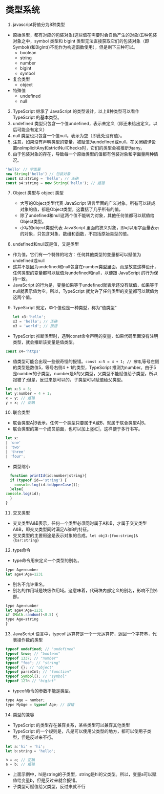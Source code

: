 # 类型系统
1. javascript将值分为8种类型
  - 原始类型，都有对应的包装对象(这些值在需要时会自动产生的对象)五种包装对象之中，symbol 类型和 bigint 类型无法直接获取它们的包装对象（即Symbol()和BigInt()不能作为构造函数使用），但是剩下三种可以。
     - boolean
     - string
     - number
     - bigint
     - symbol
  - 复合类型
     - object
  - 特殊值 
     - undefined
     - null
2. TypeScript 继承了 JavaScript 的类型设计，以上8种类型可以看作 TypeScript 的基本类型。
3. undefined 类型只包含一个值undefined，表示未定义（即还未给出定义，以后可能会有定义）
4. null 类型也只包含一个值null，表示为空（即此处没有值）。
5. 注意，如果没有声明类型的变量，被赋值为undefined或null，在关闭编译设置noImplicitAny和strictNullChecks时，它们的类型会被推断为any。
6. 由于包装对象的存在，导致每一个原始类型的值都有包装对象和字面量两种情况。
```js
'hello' // 字面量
new String('hello') // 包装对象
const s3:string = 'hello'; // 正确
const s4:string = new String('hello'); // 报错
```
7. Object 类型与 object 类型
   - 大写的Object类型代表 JavaScript 语言里面的广义对象。所有可以转成对象的值，都是Object类型，这囊括了几乎所有的值。
   - 除了undefined和null这两个值不能转为对象，其他任何值都可以赋值给Object类型。
   - 小写的object类型代表 JavaScript 里面的狭义对象，即可以用字面量表示的对象，只包含对象、数组和函数，不包括原始类型的值。

8. undefined和null既是值，又是类型
  - 作为值，它们有一个特殊的地方：任何其他类型的变量都可以赋值为undefined或null
  - 这并不是因为undefined和null包含在number类型里面，而是故意这样设计，任何类型的变量都可以赋值为undefined和null，以便跟 JavaScript 的行为保持一致。
  - JavaScript 的行为是，变量如果等于undefined就表示还没有赋值，如果等于null就表示值为空。所以，TypeScript 就允许了任何类型的变量都可以赋值为这两个值。

9. TypeScript 规定，单个值也是一种类型，称为“值类型”
    ```js
    let x3:'hello';
    x3 = 'hello'; // 正确
    x3 = 'world'; // 报错
    ```
  - TypeScript 推断类型时，遇到const命令声明的变量，如果代码里面没有注明类型，就会推断该变量是值类型。
  ```js
  const x4='https'
  ```
  - 值类型可能会出现一些很奇怪的报错。`const x:5 = 4 + 1; // 报错`,等号左侧的类型是数值5，等号右侧4 + 1的类型，TypeScript 推测为number。由于5是number的子类型，number是5的父类型，父类型不能赋值给子类型，所以报错了;但是，反过来是可以的，子类型可以赋值给父类型。
  ```js
  let x:5 = 5;
  let y:number = 4 + 1;
  x = y; // 报错  
  y = x; // 正确
  ```

10. 联合类型
  - 联合类型A|B表示，任何一个类型只要属于A或B，就属于联合类型A|B。
  - 联合类型的第一个成员前面，也可以加上竖杠|，这样便于多行书写。
  ```js
  let x:
  | 'one'
  | 'two'
  | 'three'
  | 'four';
  ```
  - 类型缩小
  ```js
    function printId(id:number|string){
    if (typeof id=='string') {
      console.log(id.toUpperCase());
    }else{
  console.log(id);
    }
  }
  ```

11. 交叉类型
  - 交叉类型A&B表示，任何一个类型必须同时属于A和B，才属于交叉类型A&B，即交叉类型同时满足A和B的特征。
  - 交叉类型的主要用途是表示对象的合成。`let obj3:{foo:string}&{bar:string}`

12. type命令
  - type命令用来定义一个类型的别名。
  ```js
  type Age=number
  let age4:Age=1231
  ```
  - 别名不允许重名。
  - 别名的作用域是块级作用域。这意味着，代码块内部定义的别名，影响不到外部。
  ```js
  type Age=number
  let age4:Age=1231
  if (Math.random()<0.5) {
  type Age=string
  } 
  ```

13. JavaScript 语言中，typeof 运算符是一个一元运算符，返回一个字符串，代表操作数的类型
  ```js
  typeof undefined; // "undefined"
  typeof true; // "boolean"
  typeof 1337; // "number"
  typeof "foo"; // "string"
  typeof {}; // "object"
  typeof parseInt; // "function"
  typeof Symbol(); // "symbol"
  typeof 127n // "bigint"
  ```
  - typeof命令的参数不能是类型。
  ```js
  type Age = number;
  type MyAge = typeof Age; // 报错
  ```

14. 类型的兼容
  - TypeScript 的类型存在兼容关系，某些类型可以兼容其他类型
  - TypeScript 的一个规则是，凡是可以使用父类型的地方，都可以使用子类型，但是反过来不行。
  ```js
  let a:'hi' = 'hi';
  let b:string = 'hello';

  b = a; // 正确
  a = b; // 报错
  ```
  - 上面示例中，hi是string的子类型，string是hi的父类型。所以，变量a可以赋值给变量b，但是反过来就会报错。
  - 子类型可赋值给父类型，反过来就不行